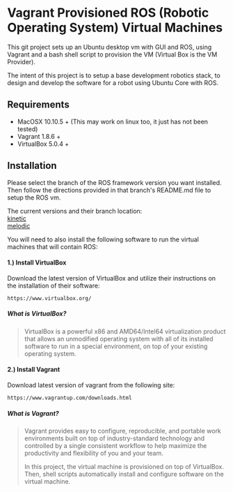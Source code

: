 # Vagrant Provisioned ROS (Robotic Operating System) Virtual Machines

This git project sets up an Ubuntu desktop vm with GUI and ROS, using Vagrant and a
bash shell script to provision the VM (Virtual Box is the VM Provider).

The intent of this project is to setup a base development robotics stack, to
design and develop the software for a robot using Ubuntu Core with ROS.

## Requirements

* MacOSX 10.10.5 +  (This may work on linux too, it just has not been tested)
* Vagrant 1.8.6 +
* VirtualBox 5.0.4 +

## Installation
Please select the branch of the ROS framework version you want installed. Then follow the directions
provided in that branch's README.md file to setup the ROS vm.

The current versions and their branch location:<br/>
[kinetic](https://github.com/rockstarartist/ROS-Vagrant-Environment/tree/kinetic)<br/>
[melodic](https://github.com/rockstarartist/ROS-Vagrant-Environment/tree/melodic)

You will need to also install the following software to run the virtual machines that will contain ROS:

#### 1.) Install VirtualBox
Download the latest version of VirtualBox and utilize their instructions on the
installation of their software:
```
https://www.virtualbox.org/
```
##### What is VirtualBox?
> VirtualBox is a powerful x86 and AMD64/Intel64 virtualization product that allows an unmodified operating system with all of its installed software to run in a special environment, on top of your existing operating system.

#### 2.) Install Vagrant
Download latest version of vagrant from the following site:
```
https://www.vagrantup.com/downloads.html
```
##### What is Vagrant?
> Vagrant provides easy to configure, reproducible, and portable work environments built on top of industry-standard technology and controlled by a single consistent workflow to help maximize the productivity and flexibility of you and your team.
>
>In this project, the virtual machine is provisioned on top of VirtualBox. Then, shell scripts automatically install and configure software on the virtual machine.
